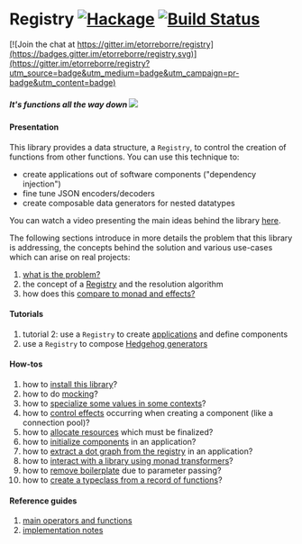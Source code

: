 # Registry [![Hackage](https://img.shields.io/hackage/v/registry.svg)](https://hackage.haskell.org/package/registry) [![Build Status](https://github.com/etorreborre/registry/workflows/CI/badge.svg)](https://github.com/etorreborre/registry/actions)


[![Join the chat at https://gitter.im/etorreborre/registry](https://badges.gitter.im/etorreborre/registry.svg)](https://gitter.im/etorreborre/registry?utm_source=badge&utm_medium=badge&utm_campaign=pr-badge&utm_content=badge)

##### *It's functions all the way down* <img src="doc/images/unboxed-bottomup.jpg" border="0"/>

#### Presentation

This library provides a data structure, a `Registry`, to control the creation of functions from other functions. You can use this technique to:

 - create applications out of software components ("dependency injection")
 - fine tune JSON encoders/decoders
 - create composable data generators for nested datatypes

You can watch a video presenting the main ideas behind the library [here](https://skillsmatter.com/skillscasts/12299-wire-once-rewire-twice).

The following sections introduce in more details the problem that this library is addressing, the concepts behind the solution and various use-cases which can arise on real projects:

 1. [what is the problem?](doc/motivation.md)
 1. the concept of a [Registry](doc/registry.md) and the resolution algorithm
 1. how does this [compare to monad and effects?](https://github.com/etorreborre/effects)

#### Tutorials

 1. tutorial 2: use a `Registry` to create [applications](doc/tutorial.md) and define components
 1. use a `Registry` to compose [Hedgehog generators](doc/generators.md)

#### How-tos

 1. how to [install this library](doc/install.md)?
 1. how to do [mocking](doc/applications.md#integration)?
 1. how to [specialize some values in some contexts](doc/applications.md#context-dependent-configurations)?
 1. how to [control effects](doc/applications.md#memoization) occurring when creating a component (like a connection pool)?
 1. how to [allocate resources](doc/applications.md#resources) which must be finalized?
 1. how to [initialize components](doc/applications.md#start-up) in an application?
 1. how to [extract a dot graph from the registry](doc/dot.md) in an application?
 1. how to [interact with a library using monad transformers](https://github.com/etorreborre/registry/blob/master/test/Test/Data/Registry/MonadRandomSpec.hs)?
 1. how to [remove boilerplate](doc/boilerplate.md) due to parameter passing?
 1. how to [create a typeclass from a record of functions](doc/typeclass.md)?

#### Reference guides

 1. [main operators and functions](doc/reference.md)
 1. [implementation notes](doc/implementation.md)
